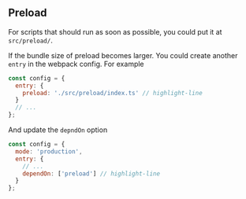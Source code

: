 ## Preload <!-- {docsify-ignore-all} -->

For scripts that should run as soon as possible, you could put it at `src/preload/`.

If the bundle size of preload becomes larger. You could create another `entry` in the webpack config. For example

```js file=webpack/webpack.common.js
const config = {
  entry: {
    preload: './src/preload/index.ts' // highlight-line
  }
  // ...
};
```

And update the `depndOn` option

```js file=webpack/webpack.config.js
const config = {
  mode: 'production',
  entry: {
    // ...
    dependOn: ['preload'] // highlight-line
  }
};
```
